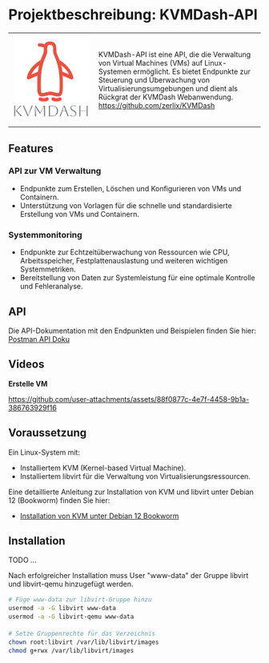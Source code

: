 # Projektbeschreibung: KVMDash-API
<table style="border-collapse: collapse; width: 100%;">
    <tr>
        <td style="width: 150px; padding: 10px; vertical-align: middle;">
            <img src="https://github.com/zerlix/KVMDash/raw/main/src/assets/kvmdash.svg" alt="KvmDash Logo" style="max-width: 100%;">
        </td>
        <td style="padding: 10px; vertical-align: middle;">
            KVMDash-API ist eine API, die die Verwaltung von Virtual Machines (VMs) auf Linux-Systemen ermöglicht. 
            Es bietet Endpunkte zur Steuerung und Überwachung von Virtualisierungsumgebungen und dient als Rückgrat der KVMDash Webanwendung. 
            <br>
            <a href="https://github.com/zerlix/KVMDash">https://github.com/zerlix/KVMDash</a>
        </td>
    </tr>
</table>

## Features

### API zur VM Verwaltung
* Endpunkte zum Erstellen, Löschen und Konfigurieren von VMs und Containern.
* Unterstützung von Vorlagen für die schnelle und standardisierte Erstellung von VMs und Containern.

### Systemmonitoring
* Endpunkte zur Echtzeitüberwachung von Ressourcen wie CPU, Arbeitsspeicher, Festplattenauslastung und weiteren wichtigen Systemmetriken.
* Bereitstellung von Daten zur Systemleistung für eine optimale Kontrolle und Fehleranalyse.

## API
Die API-Dokumentation mit den Endpunkten und Beispielen finden Sie hier:
[Postman API Doku](https://documenter.getpostman.com/view/36034764/2sAYdZuu5W)


## Videos
**Erstelle VM**<br/>



https://github.com/user-attachments/assets/88f0877c-4e7f-4458-9b1a-386763929f16



## Voraussetzung
Ein Linux-System mit:
* Installiertem KVM (Kernel-based Virtual Machine).
* Installiertem libvirt für die Verwaltung von Virtualisierungsressourcen.

Eine detaillierte Anleitung zur Installation von KVM und libvirt unter Debian 12 (Bookworm) finden Sie hier: 
* [Installation von KVM unter Debian 12 Bookworm](https://github.com/zerlix/Howtos/blob/main/KVM_Debian.md)

## Installation

TODO ...


Nach erfolgreicher Installation muss User "www-data" der Gruppe libvirt und libvirt-qemu hinzugefügt werden.

```bash
# Füge www-data zur libvirt-Gruppe hinzu
usermod -a -G libvirt www-data
usermod -a -G libvirt-qemu www-data

# Setze Gruppenrechte für das Verzeichnis
chown root:libvirt /var/lib/libvirt/images
chmod g+rwx /var/lib/libvirt/images
```





